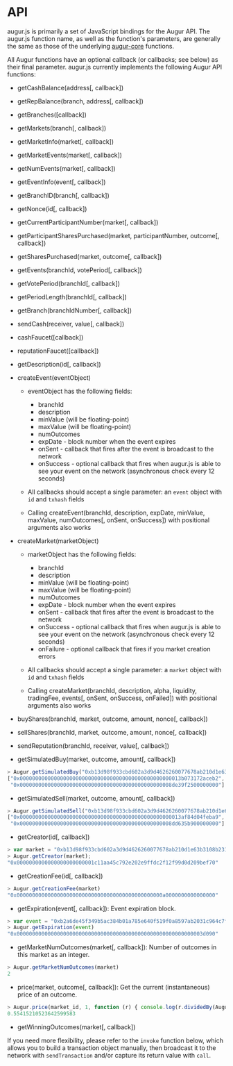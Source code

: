 API
===

augur.js is primarily a set of JavaScript bindings for the Augur API.  The augur.js function name, as well as the function's parameters, are generally the same as those of the underlying [augur-core](https://github.com/AugurProject/augur-core) functions.

All Augur functions have an optional callback (or callbacks; see below) as their final parameter.  augur.js currently implements the following Augur API functions:

- getCashBalance(address[, callback])

- getRepBalance(branch, address[, callback])

- getBranches([callback])

- getMarkets(branch[, callback])

- getMarketInfo(market[, callback])

- getMarketEvents(market[, callback])

- getNumEvents(market[, callback])

- getEventInfo(event[, callback])

- getBranchID(branch[, callback])

- getNonce(id[, callback])

- getCurrentParticipantNumber(market[, callback])

- getParticipantSharesPurchased(market, participantNumber, outcome[, callback])

- getSharesPurchased(market, outcome[, callback])

- getEvents(branchId, votePeriod[, callback])

- getVotePeriod(branchId[, callback])

- getPeriodLength(branchId[, callback])

- getBranch(branchIdNumber[, callback])

- sendCash(receiver, value[, callback])

- cashFaucet([callback])

- reputationFaucet([callback])

- getDescription(id[, callback])

- createEvent(eventObject)
    - eventObject has the following fields:
        - branchId <integer>
        - description <string>
        - minValue <integer> (will be floating-point)
        - maxValue <integer> (will be floating-point)
        - numOutcomes <integer>
        - expDate <integer> - block number when the event expires
        - onSent <function> - callback that fires after the event is broadcast to the network
        - onSuccess <function> - optional callback that fires when augur.js is able to see your event on the network (asynchronous check every 12 seconds)

    - All callbacks should accept a single parameter: an `event` object with `id` and `txhash` fields
    
    - Calling createEvent(branchId, description, expDate, minValue, maxValue, numOutcomes[, onSent, onSuccess]) with positional arguments also works

- createMarket(marketObject)
    - marketObject has the following fields:
        - branchId <integer>
        - description <string>
        - minValue <integer> (will be floating-point)
        - maxValue <integer> (will be floating-point)
        - numOutcomes <integer>
        - expDate <integer> - block number when the event expires
        - onSent <function> - callback that fires after the event is broadcast to the network
        - onSuccess <function> - optional callback that fires when augur.js is able to see your event on the network (asynchronous check every 12 seconds)
        - onFailure <function> - optional callback that fires if you market creation errors

    - All callbacks should accept a single parameter: a `market` object with `id` and `txhash` fields
    
    - Calling createMarket(branchId, description, alpha, liquidity, tradingFee, events[, onSent, onSuccess, onFailed]) with positional arguments also works

- buyShares(branchId, market, outcome, amount, nonce[, callback])

- sellShares(branchId, market, outcome, amount, nonce[, callback])

- sendReputation(branchId, receiver, value[, callback])

- getSimulatedBuy(market, outcome, amount[, callback])

```javascript
> Augur.getSimulatedBuy("0xb13d98f933cbd602a3d9d4626260077678ab210d1e63b3108b231c1758ff9971", 1, Augur.ONE.toString(16))
["0x0000000000000000000000000000000000000000000000000013b073172aceb2",
 "0x0000000000000000000000000000000000000000000000008de39f2500000000"]
```

- getSimulatedSell(market, outcome, amount[, callback])

```javascript
> Augur.getSimulatedSell("0xb13d98f933cbd602a3d9d4626260077678ab210d1e63b3108b231c1758ff9971", 1, Augur.ONE.toString(16))
["0x0000000000000000000000000000000000000000000000000013af84d04feba9",
 "0x0000000000000000000000000000000000000000000000008dd635b900000000"]
 ```

- getCreator(id[, callback])

```javascript
> var market = "0xb13d98f933cbd602a3d9d4626260077678ab210d1e63b3108b231c1758ff9971";
> Augur.getCreator(market);
"0x0000000000000000000000001c11aa45c792e202e9ffdc2f12f99d0d209bef70"
```

- getCreationFee(id[, callback])

```javascript
> Augur.getCreationFee(market)
"0x00000000000000000000000000000000000000000000000a0000000000000000"
```

- getExpiration(event[, callback]): Event expiration block.

```javascript
> var event = "0xb2a6de45f349b5ac384b01a785e640f519f0a8597ab2031c964c7f572d96b13c";
> Augur.getExpiration(event)
"0x000000000000000000000000000000000000000000000000000000000003d090"
```

- getMarketNumOutcomes(market[, callback]): Number of outcomes in this market as an integer.

```javascript
> Augur.getMarketNumOutcomes(market)
2
```

- price(market, outcome[, callback]): Get the current (instantaneous) price of an outcome.

```javascript
> Augur.price(market_id, 1, function (r) { console.log(r.dividedBy(Augur.ONE).toFixed()); })
0.55415210523642599583
```

- getWinningOutcomes(market[, callback])

If you need more flexibility, please refer to the `invoke` function below, which allows you to build a transaction object manually, then broadcast it to the network with `sendTransaction` and/or capture its return value with `call`.
